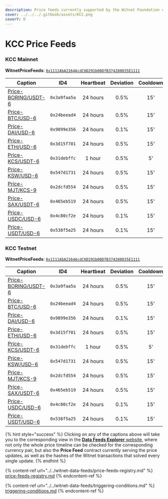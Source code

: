 ```yaml
---
description: Price feeds currently supported by the Witnet Foundation on the KCC ecosystem
cover: ../../../.gitbook/assets/KCC.png
coverY: 0
---
```


# KCC Price Feeds

### KCC Mainnet

**WitnetPriceFeeds**: [`0x1111AbA2164AcdC6D291b08DfB374280035E1111`](https://scan.kcc.io/address/0x1111AbA2164AcdC6D291b08DfB374280035E1111)

| **Caption**                                                                      | **ID4**      | **Heartbeat** | **Deviation** | **Cooldown** |
| -------------------------------------------------------------------------------- | ------------ | :-----------: | :-----------: | :----------: |
| [Price-BORING/USDT-6](https://feeds.witnet.io/feeds/kcc-mainnet\_boring-usdt\_6) | `0x3a9faa5a` |    24 hours   |      0.5%     |      15'     |
| [Price-BTC/USD-6](https://feeds.witnet.io/feeds/kcc-mainnet\_btc-usd\_6)         | `0x24beead4` |    24 hours   |      0.5%     |      15'     |
| [Price-DAI/USD-6](https://feeds.witnet.io/feeds/kcc-mainnet\_dai-usd\_6)         | `0x9899e356` |    24 hours   |      0.1%     |      15'     |
| [Price-ETH/USD-6](https://feeds.witnet.io/feeds/kcc-mainnet\_eth-usd\_6)         | `0x3d15f701` |    24 hours   |      0.5%     |      15'     |
| [Price-KCS/USDT-6](https://feeds.witnet.io/feeds/kcc-mainnet\_kcs-usdt\_6)       | `0x31debffc` |     1 hour    |      0.5%     |      5'      |
| [Price-KSW/USD-6](https://feeds.witnet.io/feeds/kcc-mainnet\_ksw-usd\_6)         | `0x547d1731` |    24 hours   |      0.5%     |      15'     |
| [Price-MJT/KCS-9](https://feeds.witnet.io/feeds/kcc-mainnet\_mjt-kcs\_9)         | `0x2dcfd554` |    24 hours   |      0.5%     |      15'     |
| [Price-SAX/USDT-6](https://feeds.witnet.io/feeds/kcc-mainnet\_sax-usdt\_6)       | `0x465eb519` |    24 hours   |      0.5%     |      15'     |
| [Price-USDC/USD-6](https://feeds.witnet.io/feeds/kcc-mainnet\_usdc-usd\_6)       | `0x4c80cf2e` |    24 hours   |      0.1%     |      15'     |
| [Price-USDT/USD-6](https://feeds.witnet.io/feeds/kcc-mainnet\_usdt-usd\_6)       | `0x538f5a25` |    24 hours   |      0.1%     |      15'     |

### KCC Testnet

**WitnetPriceFeeds**: [`0x1111AbA2164AcdC6D291b08DfB374280035E1111`](https://scan-testnet.kcc.network/address/0x1111AbA2164AcdC6D291b08DfB374280035E1111)

| **Caption**                                                                      | **ID4**      | **Heartbeat** | **Deviation** | **Cooldown** |
| -------------------------------------------------------------------------------- | ------------ | :-----------: | :-----------: | :----------: |
| [Price-BORING/USDT-6](https://feeds.witnet.io/feeds/kcc-testnet\_boring-usdt\_6) | `0x3a9faa5a` |    24 hours   |      0.5%     |      15'     |
| [Price-BTC/USD-6](https://feeds.witnet.io/feeds/kcc-testnet\_btc-usd\_6)         | `0x24beead4` |    24 hours   |      0.5%     |      15'     |
| [Price-DAI/USD-6](https://feeds.witnet.io/feeds/kcc-testnet\_dai-usd\_6)         | `0x9899e356` |    24 hours   |      0.1%     |      15'     |
| [Price-ETH/USD-6](https://feeds.witnet.io/feeds/kcc-testnet\_eth-usd\_6)         | `0x3d15f701` |    24 hours   |      0.5%     |      15'     |
| [Price-KCS/USDT-6](https://feeds.witnet.io/feeds/kcc-testnet\_kcs-usdt\_6)       | `0x31debffc` |     1 hour    |      0.5%     |      5'      |
| [Price-KSW/USD-6](https://feeds.witnet.io/feeds/kcc-testnet\_ksw-usd\_6)         | `0x547d1731` |    24 hours   |      0.5%     |      15'     |
| [Price-MJT/KCS-9](https://feeds.witnet.io/feeds/kcc-testnet\_mjt-kcs\_9)         | `0x2dcfd554` |    24 hours   |      0.5%     |      15'     |
| [Price-SAX/USDT-6](https://feeds.witnet.io/feeds/kcc-testnet\_sax-usdt\_6)       | `0x465eb519` |    24 hours   |      0.5%     |      15'     |
| [Price-USDC/USD-6](https://feeds.witnet.io/feeds/kcc-testnet\_usdc-usd\_6)       | `0x4c80cf2e` |    24 hours   |      0.1%     |      15'     |
| [Price-USDT/USD-6](https://feeds.witnet.io/feeds/kcc-testnet\_usdt-usd\_6)       | `0x538f5a25` |    24 hours   |      0.1%     |      15'     |

{% hint style="success" %}
Clicking on any of the captions above will take you to the corresponding view in the [**Data Feeds Explorer** website](https://feeds.witnet.io), where not only the whole price timeline can be checked for the corresponding currency pair, but also the **Price Feed** contract currently serving the price updates, as well as the hashes of the Witnet transactions that solved every single update.
{% endhint %}

{% content-ref url="../../witnet-data-feeds/price-feeds-registry.md" %}
[price-feeds-registry.md](../price-feeds-registry.md)
{% endcontent-ref %}

{% content-ref url="../../witnet-data-feeds/triggering-conditions.md" %}
[triggering-conditions.md](../triggering-conditions.md)
{% endcontent-ref %}
